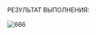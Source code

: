 РЕЗУЛЬТАТ ВЫПОЛНЕНИЯ:<br><br>
![666](https://github.com/pirocsilin/educational/assets/97364957/1caded75-f942-4909-bc04-a9a14165dcf0)
